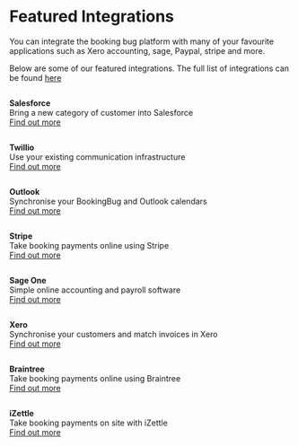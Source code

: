 # Featured Integrations
You can integrate the booking bug platform with many of your favourite applications such as Xero accounting, sage, Paypal, stripe and more.

Below are some of our featured integrations. The full list of integrations can be found [here](https://www.bookingbug.co.uk/partners)


<div class="card">
	<div>
		<img src="https://www.bookingbug.co.uk/pictures/838/show/salesforce+logo+sq+new.png?sh=b25c1f81ef03c23d" alt="">
		<p><b>Salesforce</b><br>
		Bring a new category of customer into Salesforce<br>
		<a href="https://www.bookingbug.co.uk/salesforce" target="_blank">Find out more<i class="fa fa-angle-right"></i></a></p>
	</div>
</div>
<div class="card">
	<div>
		<img src="https://www.bookingbug.co.uk/pictures/842/show/Twilio+logo+sq+new.png?sh=13265b6528361f92" alt="">
		<p><b>Twillio</b><br>
		Use your existing communication infrastructure<br>
		<a href="https://www.twilio.com/" target="_blank">Find out more<i class="fa fa-angle-right"></i></a></p>
	</div>
</div>
<div class="card">
	<div>
		<img src="https://www.bookingbug.co.uk/pictures/829/show/outlook+logo+sq+new.png?sh=89d8d6b21fc1cb3f" alt="">
		<p><b>Outlook</b><br>
		Synchronise your BookingBug and Outlook calendars<br>
		<a href="https://www.bookingbug.co.uk/outlook" target="_blank">Find out more<i class="fa fa-angle-right"></i></a></p>
	</div>
</div>
<div class="card">
	<div>
		<img src="https://www.bookingbug.co.uk/pictures/841/show/stripe+logo+sq+new.png?sh=67514556736b42d2" alt="">
		<p><b>Stripe</b><br>
		Take booking payments online using Stripe<br>
		<a href="https://stripe.com" target="_blank">Find out more<i class="fa fa-angle-right"></i></a></p>
	</div>
</div>
<div class="card">
	<div>
		<img src="https://www.bookingbug.co.uk/pictures/826/show/New-Sage-One-logo-sq+new.png?sh=575083fd12af2e6f" alt="">
		<p><b>Sage One</b><br>
		Simple online accounting and payroll software<br>
		<a href="http://www.sageone.com/" target="_blank">Find out more<i class="fa fa-angle-right"></i></a></p>
	</div>
</div>
<div class="card">
	<div>
		<img src="https://www.bookingbug.co.uk/pictures/885/show/xero+logo+sq+new.png?sh=fefd10d8cf4f6667" alt="">
		<p><b>Xero</b><br>
		Synchronise your customers and match invoices in Xero<br>
		<a href="https://www.bookingbug.co.uk/xero" target="_blank">Find out more<i class="fa fa-angle-right"></i></a></p>
	</div>
</div>
<div class="card">
	<div>
		<img src="https://www.bookingbug.co.uk/pictures/803/show/braintree+logo+sq+new.png?sh=e0afa21475ee9fde" alt="">
		<p><b>Braintree</b><br>
		Take booking payments online using Braintree<br>
		<a href="https://www.braintreepayments.com/" target="_blank">Find out more<i class="fa fa-angle-right"></i></a></p>
	</div>
</div>
<div class="card">
	<div>
		<img src="https://www.bookingbug.co.uk/pictures/817/show/izettle-logo+sq+new.png?sh=d34c5c45699ce1d0" alt="">
		<p><b>iZettle</b><br>
		Take booking payments on site with iZettle<br>
		<a href="https://www.izettle.com" target="_blank">Find out more<i class="fa fa-angle-right"></i></a></p>
	</div>
</div>
